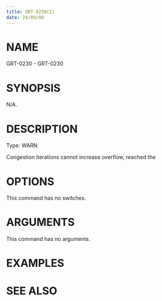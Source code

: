```yaml
---
title: GRT-0230(2)
date: 24/09/08
---
```


# NAME

GRT-0230 - GRT-0230

# SYNOPSIS

N/A.

# DESCRIPTION

Type: WARN

Congestion iterations cannot increase overflow, reached the

# OPTIONS

This command has no switches.

# ARGUMENTS

This command has no arguments.

# EXAMPLES

# SEE ALSO
